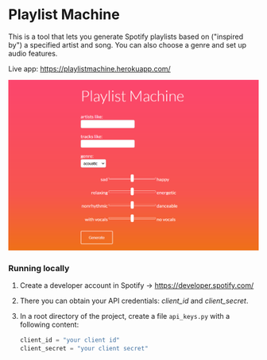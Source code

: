 # Playlist Machine



This is a tool that lets you generate Spotify playlists based on ("inspired by") a specified artist and song. You can also choose a genre and set up audio features.

Live app: https://playlistmachine.herokuapp.com/

![screenshot](./static/assets/images/screenshot.png)

### Running locally

1. Create a developer account in Spotify -> https://developer.spotify.com/

2. There you can obtain your API credentials: *client_id* and *client_secret*.

3. In a root directory of the project, create a file `api_keys.py` with a following content:

   ```python
   client_id = "your client id"
   client_secret = "your client secret"
   ```



